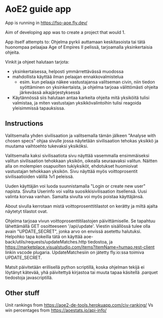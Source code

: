 # AoE2 guide app

App is running in https://fso-aoe.fly.dev/

Aim of developing app was to create a project that would
1. 


App itself attempts to: 
Ohjelma pyrkii auttamaan keskitasoista tai tätä huonompaa pelaajaa Age of Empires II pelissä, tarjoamalla yksinkertaisia ohjeita.

Vinkit ja ohjeet halutaan tarjota:

- yksinkertaisessa, helposti ymmärrettävässä muodossa
- mahdollista käyttää ilman pelaajan ennakkovalmistelua
  - esim. kun pelaaja näkee vastustajansa valitseman civin, niin tiedon syöttäminen on yksinkertaista, ja ohjelma tarjoaa välittömästi ohjeita järkevässä aikajärjestyksessä
- Käytännössä siis halutaan antaa karkeita ohjeita mitä yksiköitä tulisi valmistaa, ja miten vastustajan yksikkövalintoihin tulisi reagoida yleisimmissä tapauksissa.

## Instructions

Valitsemalla yhden sivilisaation ja valitsemalla tämän jälkeen "Analyse with chosen specs" ohjaa sivulle jossa näytetään sivilisaation tehokas yksikkö ja muutama vaihtoehto tukevaksi yksiköksi.

Valitsemalla kaksi sivilisaatiota sivu näyttää vasemmalla ensimmäiseksi valitun sivilisaation tehokkaan yksikön, oikealla seuraavaksi valitun. Näitten alla on molempien osapuolten tukiyksiköt, ehdotukset huomioivat vastustajan tehokkaan yksikön. Sivu näyttää myös voittoprosentit sivilisaatioiden välillä 1v1 peleissä.

Uuden käyttäjän voi luoda suunnistamalla "Login or create new user" napista. Sivulta Userinfo voi valita suosikkisivilisaation itsellensä. Uusi valinta korvaa vanhan. Samalta sivulta voi myös poistaa käyttäjänsä.

About sivulla kerrotaan mistä voittoprosenttitilastot on kerätty ja miltä ajalta näytetyt tilastot ovat.

Ohjelma tarjoaa vivun voittoprosenttitilastojen päivittämiselle. Se tapahtuu lähettämällä GET osoitteeseen '/api/update'. Viestin sisällössä tulee olla avain "UPDATE_SECRET", jonka arvo on envissä asetettu halutuksi. Helpohko tapa kokeilla tätä on käyttää aoe-back/utils/requests/updateMatches.http tiedostoa, ja https://marketplace.visualstudio.com/items?itemName=humao.rest-client linkin vscode plugaria. UpdateMatchesiin on jätetty fly.io:ssa toimiva UPDATE_SECRET.

Matsit päivitetään erillisellä python scriptillä, koska ohjelman tekijä ei löytänyt kätevää, yhä päivitettyä kirjastoa tai muuta tapaa käsitellä .parquet tiedostoja javascriptillä.

## Other stuff
Unit rankings from https://aoe2-de-tools.herokuapp.com/civ-ranking/
Vs win percentages from https://aoestats.io/api-info/ 